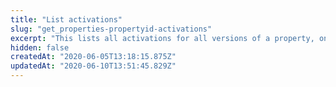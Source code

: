 ```yaml
---
title: "List activations"
slug: "get_properties-propertyid-activations"
excerpt: "This lists all activations for all versions of a property, on both production and staging networks."
hidden: false
createdAt: "2020-06-05T13:18:15.875Z"
updatedAt: "2020-06-10T13:51:45.829Z"
---
```

